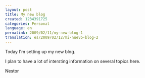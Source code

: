 ```yaml
---
layout: post
title: My new blog
created: 1234391725
categories: Personal
language: en
permalink: 2009/02/11/my-new-blog-1
translation: es/2009/02/12/mi-nuevo-blog-2
---
```

Today I'm setting up my new blog.

I plan to have a lot of intersting information on several topics here.

Nestor
